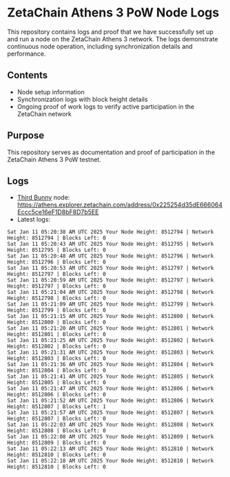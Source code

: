 # ZetaChain Athens 3 PoW Node Logs
This repository contains logs and proof that we have successfully set up and run a node on the ZetaChain Athens 3 network. The logs demonstrate continuous node operation, including synchronization details and performance.

## Contents
- Node setup information
- Synchronization logs with block height details
- Ongoing proof of work logs to verify active participation in the ZetaChain network

## Purpose
This repository serves as documentation and proof of participation in the ZetaChain Athens 3 PoW testnet.

## Logs

- [Third Bunny](https://thirdbunny.xyz/) node: https://athens.explorer.zetachain.com/address/0x225254d35dE666064Eccc5ce16eF1D8bF8D7b5EE
- Latest logs:
```
Sat Jan 11 05:20:38 AM UTC 2025 Your Node Height: 8512794 | Network Height: 8512794 | Blocks Left: 0
Sat Jan 11 05:20:43 AM UTC 2025 Your Node Height: 8512795 | Network Height: 8512795 | Blocks Left: 0
Sat Jan 11 05:20:48 AM UTC 2025 Your Node Height: 8512796 | Network Height: 8512796 | Blocks Left: 0
Sat Jan 11 05:20:53 AM UTC 2025 Your Node Height: 8512797 | Network Height: 8512797 | Blocks Left: 0
Sat Jan 11 05:20:59 AM UTC 2025 Your Node Height: 8512797 | Network Height: 8512797 | Blocks Left: 0
Sat Jan 11 05:21:04 AM UTC 2025 Your Node Height: 8512798 | Network Height: 8512798 | Blocks Left: 0
Sat Jan 11 05:21:09 AM UTC 2025 Your Node Height: 8512799 | Network Height: 8512799 | Blocks Left: 0
Sat Jan 11 05:21:15 AM UTC 2025 Your Node Height: 8512800 | Network Height: 8512800 | Blocks Left: 0
Sat Jan 11 05:21:20 AM UTC 2025 Your Node Height: 8512801 | Network Height: 8512801 | Blocks Left: 0
Sat Jan 11 05:21:25 AM UTC 2025 Your Node Height: 8512802 | Network Height: 8512802 | Blocks Left: 0
Sat Jan 11 05:21:31 AM UTC 2025 Your Node Height: 8512803 | Network Height: 8512803 | Blocks Left: 0
Sat Jan 11 05:21:36 AM UTC 2025 Your Node Height: 8512804 | Network Height: 8512804 | Blocks Left: 0
Sat Jan 11 05:21:41 AM UTC 2025 Your Node Height: 8512805 | Network Height: 8512805 | Blocks Left: 0
Sat Jan 11 05:21:47 AM UTC 2025 Your Node Height: 8512806 | Network Height: 8512806 | Blocks Left: 0
Sat Jan 11 05:21:52 AM UTC 2025 Your Node Height: 8512806 | Network Height: 8512807 | Blocks Left: 1
Sat Jan 11 05:21:57 AM UTC 2025 Your Node Height: 8512807 | Network Height: 8512807 | Blocks Left: 0
Sat Jan 11 05:22:03 AM UTC 2025 Your Node Height: 8512808 | Network Height: 8512808 | Blocks Left: 0
Sat Jan 11 05:22:08 AM UTC 2025 Your Node Height: 8512809 | Network Height: 8512809 | Blocks Left: 0
Sat Jan 11 05:22:13 AM UTC 2025 Your Node Height: 8512810 | Network Height: 8512810 | Blocks Left: 0
Sat Jan 11 05:22:18 AM UTC 2025 Your Node Height: 8512810 | Network Height: 8512810 | Blocks Left: 0
```
